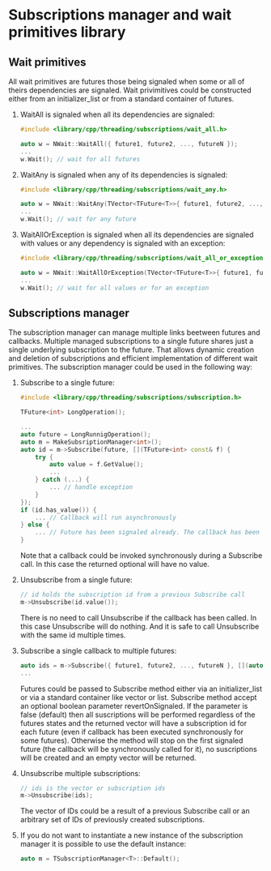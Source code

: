 ﻿Subscriptions manager and wait primitives library 
================================================= 
 
Wait primitives 
--------------- 
 
All wait primitives are futures those being signaled when some or all of theirs dependencies are signaled. 
Wait privimitives could be constructed either from an initializer_list or from a standard container of futures. 
 
1. WaitAll is signaled when all its dependencies are signaled: 
 
    ```C++ 
    #include <library/cpp/threading/subscriptions/wait_all.h> 
 
    auto w = NWait::WaitAll({ future1, future2, ..., futureN }); 
    ... 
    w.Wait(); // wait for all futures 
    ``` 
 
2. WaitAny is signaled when any of its dependencies is signaled: 
 
    ```C++ 
    #include <library/cpp/threading/subscriptions/wait_any.h> 
 
    auto w = NWait::WaitAny(TVector<TFuture<T>>{ future1, future2, ..., futureN }); 
    ... 
    w.Wait(); // wait for any future 
    ``` 
 
3. WaitAllOrException is signaled when all its dependencies are signaled with values or any dependency is signaled with an exception: 
 
    ```C++ 
    #include <library/cpp/threading/subscriptions/wait_all_or_exception.h> 
 
    auto w = NWait::WaitAllOrException(TVector<TFuture<T>>{ future1, future2, ..., futureN }); 
    ... 
    w.Wait(); // wait for all values or for an exception 
    ``` 
 
Subscriptions manager 
--------------------- 
 
The subscription manager can manage multiple links beetween futures and callbacks. Multiple managed subscriptions to a single future shares just a single underlying subscription to the future. That allows dynamic creation and deletion of subscriptions and efficient implementation of different wait primitives. 
The subscription manager could be used in the following way: 
 
1. Subscribe to a single future: 
 
    ```C++ 
    #include <library/cpp/threading/subscriptions/subscription.h> 
 
    TFuture<int> LongOperation(); 
 
    ... 
    auto future = LongRunnigOperation(); 
    auto m = MakeSubsriptionManager<int>(); 
    auto id = m->Subscribe(future, [](TFuture<int> const& f) { 
        try { 
            auto value = f.GetValue(); 
            ... 
        } catch (...) { 
            ... // handle exception 
        } 
    }); 
    if (id.has_value()) { 
        ... // Callback will run asynchronously 
    } else { 
        ... // Future has been signaled already. The callback has been invoked synchronously 
    } 
    ``` 
 
    Note that a callback could be invoked synchronously during a Subscribe call. In this case the returned optional will have no value. 
 
2. Unsubscribe from a single future: 
 
    ```C++ 
    // id holds the subscription id from a previous Subscribe call 
    m->Unsubscribe(id.value()); 
    ``` 
 
    There is no need to call Unsubscribe if the callback has been called. In this case Unsubscribe will do nothing. And it is safe to call Unsubscribe with the same id multiple times. 
 
3. Subscribe a single callback to multiple futures: 
 
    ```C++ 
    auto ids = m->Subscribe({ future1, future2, ..., futureN }, [](auto&& f) { ... }); 
    ... 
    ``` 
 
    Futures could be passed to Subscribe method either via an initializer_list or via a standard container like vector or list. Subscribe method accept an optional boolean parameter revertOnSignaled. If the parameter is false (default) then all suscriptions will be performed regardless of the futures states and the returned vector will have a subscription id for each future (even if callback has been executed synchronously for some futures). Otherwise the method will stop on the first signaled future (the callback will be synchronously called for it), no suscriptions will be created and an empty vector will be returned. 
 
4. Unsubscribe multiple subscriptions: 
 
    ```C++ 
    // ids is the vector or subscription ids 
    m->Unsubscribe(ids); 
    ``` 
 
    The vector of IDs could be a result of a previous Subscribe call or an arbitrary set of IDs of previously created subscriptions. 
 
5. If you do not want to instantiate a new instance of the subscription manager it is possible to use the default instance: 
 
    ```C++ 
    auto m = TSubscriptionManager<T>::Default(); 
    ``` 

